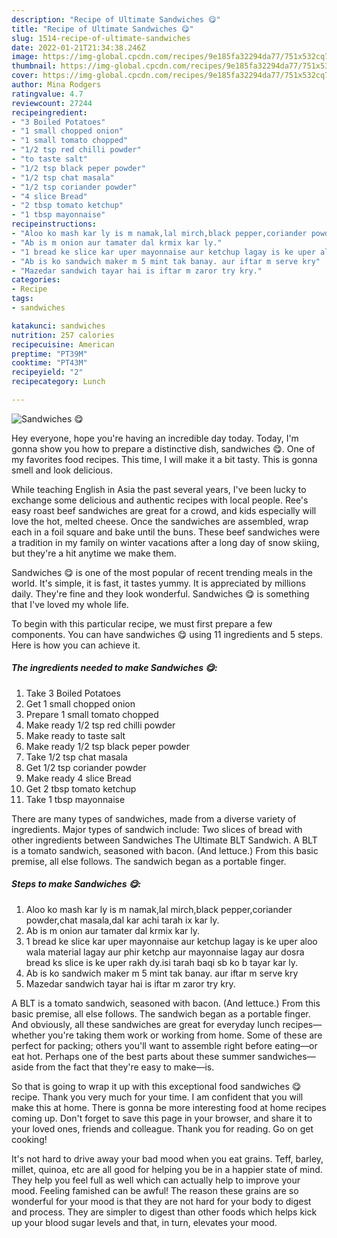 ```yaml
---
description: "Recipe of Ultimate Sandwiches 😋"
title: "Recipe of Ultimate Sandwiches 😋"
slug: 1514-recipe-of-ultimate-sandwiches
date: 2022-01-21T21:34:38.246Z
image: https://img-global.cpcdn.com/recipes/9e185fa32294da77/751x532cq70/sandwiches-😋-recipe-main-photo.jpg
thumbnail: https://img-global.cpcdn.com/recipes/9e185fa32294da77/751x532cq70/sandwiches-😋-recipe-main-photo.jpg
cover: https://img-global.cpcdn.com/recipes/9e185fa32294da77/751x532cq70/sandwiches-😋-recipe-main-photo.jpg
author: Mina Rodgers
ratingvalue: 4.7
reviewcount: 27244
recipeingredient:
- "3 Boiled Potatoes"
- "1 small chopped onion"
- "1 small tomato chopped"
- "1/2 tsp red chilli powder"
- "to taste salt"
- "1/2 tsp black peper powder"
- "1/2 tsp chat masala"
- "1/2 tsp coriander powder"
- "4 slice Bread"
- "2 tbsp tomato ketchup"
- "1 tbsp mayonnaise"
recipeinstructions:
- "Aloo ko mash kar ly is m namak,lal mirch,black pepper,coriander powder,chat masala,dal kar achi tarah ix kar ly."
- "Ab is m onion aur tamater dal krmix kar ly."
- "1 bread ke slice kar uper mayonnaise aur ketchup lagay is ke uper aloo wala material lagay aur phir ketchp aur mayonnaise lagay aur dosra bread ks slice is ke uper rakh dy.isi tarah baqi sb ko b tayar kar ly."
- "Ab is ko sandwich maker m 5 mint tak banay. aur iftar m serve kry"
- "Mazedar sandwich tayar hai is iftar m zaror try kry."
categories:
- Recipe
tags:
- sandwiches

katakunci: sandwiches 
nutrition: 257 calories
recipecuisine: American
preptime: "PT39M"
cooktime: "PT43M"
recipeyield: "2"
recipecategory: Lunch

---
```



![Sandwiches 😋](https://img-global.cpcdn.com/recipes/9e185fa32294da77/751x532cq70/sandwiches-😋-recipe-main-photo.jpg)

Hey everyone, hope you're having an incredible day today. Today, I'm gonna show you how to prepare a distinctive dish, sandwiches 😋. One of my favorites food recipes. This time, I will make it a bit tasty. This is gonna smell and look delicious.

While teaching English in Asia the past several years, I&#39;ve been lucky to exchange some delicious and authentic recipes with local people. Ree&#39;s easy roast beef sandwiches are great for a crowd, and kids especially will love the hot, melted cheese. Once the sandwiches are assembled, wrap each in a foil square and bake until the buns. These beef sandwiches were a tradition in my family on winter vacations after a long day of snow skiing, but they&#39;re a hit anytime we make them.

Sandwiches 😋 is one of the most popular of recent trending meals in the world. It's simple, it is fast, it tastes yummy. It is appreciated by millions daily. They're fine and they look wonderful. Sandwiches 😋 is something that I've loved my whole life.


To begin with this particular recipe, we must first prepare a few components. You can have sandwiches 😋 using 11 ingredients and 5 steps. Here is how you can achieve it.

<!--inarticleads1-->

##### The ingredients needed to make Sandwiches 😋:

1. Take 3 Boiled Potatoes
1. Get 1 small chopped onion
1. Prepare 1 small tomato chopped
1. Make ready 1/2 tsp red chilli powder
1. Make ready to taste salt
1. Make ready 1/2 tsp black peper powder
1. Take 1/2 tsp chat masala
1. Get 1/2 tsp coriander powder
1. Make ready 4 slice Bread
1. Get 2 tbsp tomato ketchup
1. Take 1 tbsp mayonnaise


There are many types of sandwiches, made from a diverse variety of ingredients. Major types of sandwich include: Two slices of bread with other ingredients between Sandwiches The Ultimate BLT Sandwich. A BLT is a tomato sandwich, seasoned with bacon. (And lettuce.) From this basic premise, all else follows. The sandwich began as a portable finger. 

<!--inarticleads2-->

##### Steps to make Sandwiches 😋:

1. Aloo ko mash kar ly is m namak,lal mirch,black pepper,coriander powder,chat masala,dal kar achi tarah ix kar ly.
1. Ab is m onion aur tamater dal krmix kar ly.
1. 1 bread ke slice kar uper mayonnaise aur ketchup lagay is ke uper aloo wala material lagay aur phir ketchp aur mayonnaise lagay aur dosra bread ks slice is ke uper rakh dy.isi tarah baqi sb ko b tayar kar ly.
1. Ab is ko sandwich maker m 5 mint tak banay. aur iftar m serve kry
1. Mazedar sandwich tayar hai is iftar m zaror try kry.


A BLT is a tomato sandwich, seasoned with bacon. (And lettuce.) From this basic premise, all else follows. The sandwich began as a portable finger. And obviously, all these sandwiches are great for everyday lunch recipes—whether you&#39;re taking them work or working from home. Some of these are perfect for packing; others you&#39;ll want to assemble right before eating—or eat hot. Perhaps one of the best parts about these summer sandwiches—aside from the fact that they&#39;re easy to make—is. 

So that is going to wrap it up with this exceptional food sandwiches 😋 recipe. Thank you very much for your time. I am confident that you will make this at home. There is gonna be more interesting food at home recipes coming up. Don't forget to save this page in your browser, and share it to your loved ones, friends and colleague. Thank you for reading. Go on get cooking!

It's not hard to drive away your bad mood when you eat grains. Teff, barley, millet, quinoa, etc are all good for helping you be in a happier state of mind. They help you feel full as well which can actually help to improve your mood. Feeling famished can be awful! The reason these grains are so wonderful for your mood is that they are not hard for your body to digest and process. They are simpler to digest than other foods which helps kick up your blood sugar levels and that, in turn, elevates your mood.
